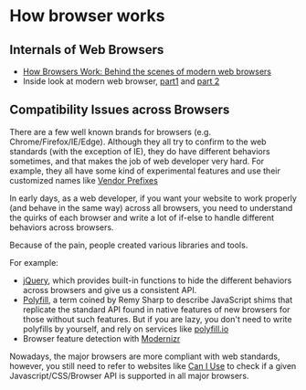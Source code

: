 # How browser works

## Internals of Web Browsers

- [How Browsers Work: Behind the scenes of modern web browsers](https://www.html5rocks.com/en/tutorials/internals/howbrowserswork/)
- Inside look at modern web browser, [part1](https://developers.google.com/web/updates/2018/09/inside-browser-part1) and [part 2](https://developers.google.com/web/updates/2018/09/inside-browser-part2)

## Compatibility Issues across Browsers

There are a few well known brands for browsers (e.g. Chrome/Firefox/IE/Edge). Although they all try to confirm to the web standards (with the exception of IE), they do have different behaviors sometimes, and that makes the job of web developer very hard. For example, they all have some kind of experimental features and use their customized names like [Vendor Prefixes](https://en.wikipedia.org/wiki/CSS_hack#Browser_prefixes)

In early days, as a web developer, if you want your website to work properly (and behave in the same way) across all browsers, you need to understand the quirks of each browser and write a lot of if-else to handle different behaviors across browsers.

Because of the pain, people created various libraries and tools.

For example:

- [jQuery](https://jquery.com/), which provides built-in functions to hide the different behaviors across browsers and give us a consistent API. 
- [Polyfill](https://addyosmani.com/blog/writing-polyfills/), a term coined by Remy Sharp to describe JavaScript shims that replicate the standard API found in native features of new browsers for those without such features. But if you are lazy, you don't need to write polyfills by yourself, and rely on services like [polyfill.io](https://polyfill.io/)
- Browser feature detection with [Modernizr](https://modernizr.com/docs/#what-is-modernizr)

Nowadays, the major browsers are more compliant with web standards, however, you still need to refer to websites like [Can I Use](https://caniuse.com/) to check if a given Javascript/CSS/Browser API is supported in all major browsers.
